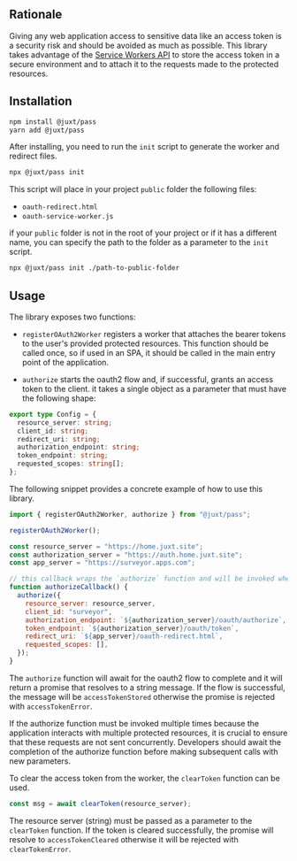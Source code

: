 ## Rationale

Giving any web application access to sensitive data like an access token is a security risk and should be avoided as much as possible. This library takes advantage of the [Service Workers API](https://developer.mozilla.org/en-US/docs/Web/API/Service_Worker_API) to store the access token in a secure environment and to attach it to the requests made to the protected resources.

## Installation

```sh
npm install @juxt/pass
yarn add @juxt/pass
```

After installing, you need to run the `init` script to generate the worker and redirect files.

```sh
npx @juxt/pass init
```

This script will place in your project `public` folder the following files:

- `oauth-redirect.html`
- `oauth-service-worker.js`

if your `public` folder is not in the root of your project or if it has a different name, you can specify the path to the folder as a parameter to the `init` script.

```sh
npx @juxt/pass init ./path-to-public-folder
```

## Usage

The library exposes two functions:

- `registerOAuth2Worker` registers a worker that attaches the bearer tokens to the user's provided protected resources. This function should be called once, so if used in an SPA, it should be called in the main entry point of the application.

- `authorize` starts the oauth2 flow and, if successful, grants an access token to the client.
  it takes a single object as a parameter that must have the following shape:

```ts
export type Config = {
  resource_server: string;
  client_id: string;
  redirect_uri: string;
  authorization_endpoint: string;
  token_endpoint: string;
  requested_scopes: string[];
};
```

The following snippet provides a concrete example of how to use this library.

```js
import { registerOAuth2Worker, authorize } from "@juxt/pass";

registerOAuth2Worker();

const resource_server = "https://home.juxt.site";
const authorization_server = "https://auth.home.juxt.site";
const app_server = "https://surveyor.apps.com";

// this callback wraps the `authorize` function and will be invoked when the user clicks for example on a login button
function authorizeCallback() {
  authorize({
    resource_server: resource_server,
    client_id: "surveyor",
    authorization_endpoint: `${authorization_server}/oauth/authorize`,
    token_endpoint: `${authorization_server}/oauth/token`,
    redirect_uri: `${app_server}/oauth-redirect.html`,
    requested_scopes: [],
  });
}
```

The `authorize` function will await for the oauth2 flow to complete and it will return a promise that resolves to a string message. If the flow is successful, the message will be `accessTokenStored` otherwise the promise is rejected with `accessTokenError`.

If the authorize function must be invoked multiple times because the application interacts with multiple protected resources, it is crucial to ensure that these requests are not sent concurrently. Developers should await the completion of the authorize function before making subsequent calls with new parameters.

To clear the access token from the worker, the `clearToken` function can be used.

```js
const msg = await clearToken(resource_server);
```

The resource server (string) must be passed as a parameter to the `clearToken` function. If the token is cleared successfully, the promise will resolve to `accessTokenCleared` otherwise it will be rejected with `clearTokenError`.
